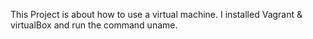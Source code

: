 This Project is about how to use a virtual machine.
I installed Vagrant & virtualBox 
and run the command uname.